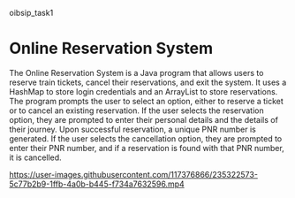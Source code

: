 oibsip_task1

# Online Reservation System
The Online Reservation System is a Java program that allows users to reserve train tickets, cancel their reservations, and exit the system. It uses a HashMap to store login credentials and an ArrayList to store reservations. The program prompts the user to select an option, either to reserve a ticket or to cancel an existing reservation. If the user selects the reservation option, they are prompted to enter their personal details and the details of their journey. Upon successful reservation, a unique PNR number is generated. If the user selects the cancellation option, they are prompted to enter their PNR number, and if a reservation is found with that PNR number, it is cancelled.


https://user-images.githubusercontent.com/117376866/235322573-5c77b2b9-1ffb-4a0b-b445-f734a7632596.mp4
